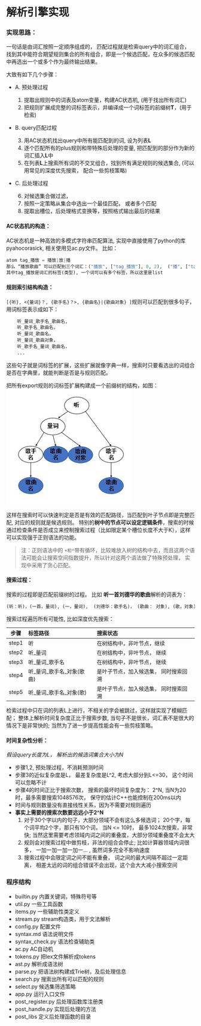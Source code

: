 
#  解析引擎实现
   
### 实现思路：
一句话是由词汇按照一定顺序组成的， 匹配过程就是检索query中的词汇组合，找到其中能符合期望规则集合的所有组合，即是一个候选匹配，在众多的候选匹配中再选出一个或多个作为最终输出结果。

大致有如下几个步骤：

* A. 预处理过程
  1. 提取出规则中的词表及atom变量，构建AC状态机, (用于找出所有词汇)
  2. 把规则扩展成完整的词标签表示，并编译成一个词标签的前缀树**T**，(用于检索)

* B. query匹配过程

  3. 用AC状态机找出query中所有能匹配到的词, 设为列表**L**
  4. 逐个匹配所有的plus规则和带特殊后处理的变量, 把匹配到的部分作为新的词汇插入**L**中
  5. 在列表**L**上搜索所有词的不交叉组合，找到所有满足规则的候选集合, (可以用常见的深度优先搜索， 配合一些剪枝策略)

* C. 后处理过程

  6. 对候选集合做过滤，
  7. 按照一定策略从集合中选出一个最佳匹配， 或者多个匹配
  8. 提取出槽位，后处理格式变换等，按照格式输出最后的结果

#### AC状态机的构造：
AC状态机是一种高效的多模式字符串匹配算法, 实现中直接使用了python的库pyahocorasick, 相关使用见ac.py文件。 比如：
```python
atom tag_播放 = 播放|放|播
那么 “播放歌曲” 可以匹配到三个词汇：("播放", ["tag_播放"], 0, 2),  ("播", ["tag_播放"], 0, 1),  ("放", ["tag_播放"], 1, 2)，
其中tag_播放是词汇的标签(类型), 一个词可以有多个标签，所以这里是list
```

#### 规则索引结构构造：
`[{听}, <{量词}？, {歌手名}？>, {歌曲名}|{歌曲对象} ]`规则可以匹配到很多句子，用词标签表示成如下：
```python
    听_量词_歌手名_歌曲名,
    听_歌手名_歌曲名，
    听_量词_歌曲名，
    听_量词_歌曲对象，
    听_歌手名_量词_歌曲名，
    ...
```
这些句子就是词标签的扩展，这些扩展就像字典一样，搜索时只要看选出的词组合是否在字典里，就能判断是否是与规则匹配。

把所有export规则的词标签扩展构建成一个前缀树的结构，如图： 
  ![Trie](../images/trie.JPG)


这样在搜索时可以快速判定是否是有效的匹配路径，当匹配到叶子节点即是完整匹配, 对应的规则就是候选规则。 特别的**树中的节点可以设定逻辑条件**，搜索的时候通过检查条件是否成立来控制搜索过程（比如限定某个槽位长度不大于K），这样可以实现强于正则语法的功能。 

 > 注：正则语法中的 `+和*`带有循环，比较难放入树的结构中去，而且这两个语法可能会让搜索空间指数提升，所以针对这两个语法做了特殊预处理， 实现中采用了贪心匹配。

#### 搜索过程：
搜索的过程即是匹配前缀树的过程。 
比如 **听一首刘德华的歌曲**解析的词表为： 
```python
(听：听)，(一首，量词), (一，量词),  (刘德华：歌手名)， (歌曲： 对象), (歌，对象)
```
搜索过程遍历所有可能性, 比如深度优先搜索：

| 步骤        | 标签路径 |  搜索状态 |
| -------- | :---------------|:--------|
|step1 |  听  | 在树结构中，非叶节点，继续 |
|step2 | 听_量词 | 在树结构中，非叶节点， 继续 |
|step3 | 听_量词_歌手名| 在树结构中，非叶节点， 继续 |
|step4 | 听_量词_歌手名_对象(歌曲)| 是叶子节点，加入候选集， 同时搜索回溯 |
|step5 | 听_量词_歌手名_对象(歌)| 是叶子节点，加入候选集， 同时搜索回溯 |



检索过程中只在词的列表L上进行，不相关的字会被跳过，这样就实现了模糊匹配； 整体上解析时间复杂度正比于搜索步数, 当句子不是很长，词汇表不是很大的情况下是非常快的; 当然为了进一步提高性能会有一些剪枝策略。 


#### 时间复杂性分析：
 *假设query长度为L， 解析出的候选词集合大小为N*
- 步骤1,2, 预处理过程，不消耗预测时间
- 步骤3的近似复杂度是L， 最差复杂度是L^2, 考虑大部分到L<=30， 这个时间可以忽略不计
- 步骤4的时间正比于搜索次数， 搜索的最坏时间复杂度为： 2^N, 当N为20时，最多需要搜索1048576次， 保守的估计C++也能控制在200ms以内
- 时间与规则数量没有直接线性关系，因为不需要对规则遍历
- **事实上需要的搜索次数要远远小于2^N**
   1. 对于30个字以内的句子，大部分领域不会有这么多候选词； 20个字，每个词平均2个字，那只有10个词， 当N <= 10时， 最多1024次搜索，非常快; 当然这里需要考虑领域内词之间的重叠度，大部分领域重叠度不会太大
   2. 规则会对搜索过程中做剪枝，非法的组合会停止;  比如计算器领域内词很多， 一加一加一加一加一... , 虽然词多完全不影响速度
   3. 搜索过程中会限定词之间不能有重叠， 词之间的最大间隔不超过一定距离， 相差太远的词的组合错误不会出现，这个会大大减小搜索空间

###  程序结构

 - builtin.py   内置关键词，特殊符号等
 - util.py      一些工具函数
 - items.py 一些辅助性类定义
 - stream.py stream构造类，用于文法解析
 - config.py 配置文件
 - syntax.md 语法说明文件
 - syntax_check.py  语法检查辅助类
 - ac.py  AC自动机
 - tokens.py  把lex文件解析成tokens
 - ast.py  解析成语法树
 - parse.py  把语法树构建成Trie树，及后处理信息
 - search.py  搜索出所有可以匹配的规则
 - select.py  候选集筛选策略
 - app.py 运行入口文件
 - post_register.py 后处理函数库注册类
 - post_handle.py 实现后处理的方法
 - post_libs  定义后处理函数的目录
